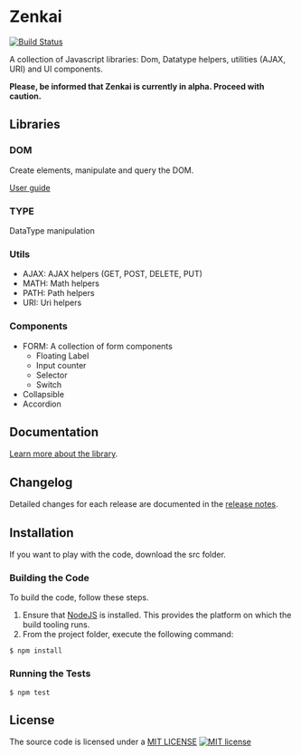 # Zenkai

[![Build Status](https://dev.azure.com/protolabo/zenkai/_apis/build/status/protolabo.zenkai?branchName=master)](https://dev.azure.com/protolabo/zenkai/_build/latest?definitionId=1&branchName=master)

A collection of Javascript libraries: Dom, Datatype helpers, utilities (AJAX, URI) and UI components.

**Please, be informed that Zenkai is currently in alpha. Proceed with caution.**

## Libraries

### DOM

Create elements, manipulate and query the DOM.

[User guide](docs/guide-dom.md)

### TYPE

DataType manipulation

### Utils

- AJAX: AJAX helpers (GET, POST, DELETE, PUT)
- MATH: Math helpers
- PATH: Path helpers
- URI: Uri helpers

### Components

- FORM: A collection of form components
  - Floating Label
  - Input counter
  - Selector
  - Switch
- Collapsible
- Accordion

## Documentation

[Learn more about the library](https://protolabo.github.io/zenkai/index.html).

## Changelog

Detailed changes for each release are documented in the [release notes](CHANGELOG.md).

## Installation

If you want to play with the code, download the src folder.

### Building the Code

To build the code, follow these steps.

1. Ensure that [NodeJS](https://nodejs.org/) is installed. This provides the platform on which the build tooling runs.
2. From the project folder, execute the following command:

```
$ npm install
```

### Running the Tests

```
$ npm test
```

## License

The source code is licensed under a [MIT LICENSE](LICENSE) [![MIT license](https://img.shields.io/badge/License-MIT-blue.svg)](https://lbesson.mit-license.org/)
